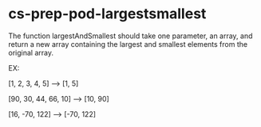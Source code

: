 # cs-prep-pod-largestsmallest

The function largestAndSmallest should take one parameter, an array, and return a new array containing the largest and smallest elements from the original array.

EX:

[1, 2, 3, 4, 5] --> [1, 5]

[90, 30, 44, 66, 10] --> [10, 90] 

[16, -70, 122] --> [-70, 122]
